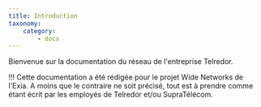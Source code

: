```yaml
---
title: Introduction
taxonomy:
    category:
        - docs
---
```


Bienvenue sur la documentation du réseau de l'entreprise Telredor.

!!! Cette documentation a été rédigée pour le projet Wide Networks de l'Exia. A moins que le contraire ne soit précisé, tout est à prendre comme étant écrit par les employés de Telredor et/ou SupraTélécom.